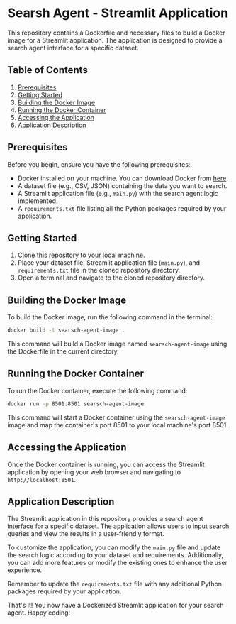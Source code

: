 # Searsh Agent - Streamlit Application

This repository contains a Dockerfile and necessary files to build a Docker image for a Streamlit application. The application is designed to provide a search agent interface for a specific dataset.

## Table of Contents
1. [Prerequisites](#prerequisites)
2. [Getting Started](#getting-started)
3. [Building the Docker Image](#building-the-docker-image)
4. [Running the Docker Container](#running-the-docker-container)
5. [Accessing the Application](#accessing-the-application)
6. [Application Description](#application-description)

## Prerequisites

Before you begin, ensure you have the following prerequisites:

- Docker installed on your machine. You can download Docker from [here](https://www.docker.com/get-started).
- A dataset file (e.g., CSV, JSON) containing the data you want to search.
- A Streamlit application file (e.g., `main.py`) with the search agent logic implemented.
- A `requirements.txt` file listing all the Python packages required by your application.

## Getting Started

1. Clone this repository to your local machine.
2. Place your dataset file, Streamlit application file (`main.py`), and `requirements.txt` file in the cloned repository directory.
3. Open a terminal and navigate to the cloned repository directory.

## Building the Docker Image

To build the Docker image, run the following command in the terminal:

```bash
docker build -t searsch-agent-image .
```

This command will build a Docker image named `searsch-agent-image` using the Dockerfile in the current directory.

## Running the Docker Container

To run the Docker container, execute the following command:

```bash
docker run -p 8501:8501 searsch-agent-image
```

This command will start a Docker container using the `searsch-agent-image` image and map the container's port 8501 to your local machine's port 8501.

## Accessing the Application

Once the Docker container is running, you can access the Streamlit application by opening your web browser and navigating to `http://localhost:8501`.

## Application Description

The Streamlit application in this repository provides a search agent interface for a specific dataset. The application allows users to input search queries and view the results in a user-friendly format.

To customize the application, you can modify the `main.py` file and update the search logic according to your dataset and requirements. Additionally, you can add more features or modify the existing ones to enhance the user experience.

Remember to update the `requirements.txt` file with any additional Python packages required by your application.

That's it! You now have a Dockerized Streamlit application for your search agent. Happy coding!